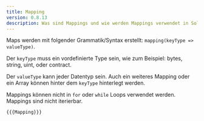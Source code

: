 ```yaml
---
title: Mapping
version: 0.8.13
description: Was sind Mappings und wie werden Mappings verwendet in Solidity? 
---
```


Maps werden mit folgender Grammatik/Syntax erstellt: `mapping(keyType => valueType)`.

Der `keyType` muss ein vordefinierte Type sein, wie zum Beispiel: bytes, string, uint, oder contract.

Der `valueType` kann jeder Datentyp sein. Auch ein weiteres Mapping oder ein Array können hinter dem `keyType` hinterlegt werden.

Mappings können nicht in `for` oder `while` Loops verwendet werden. Mappings sind nicht iterierbar.

```solidity
{{{Mapping}}}
```

